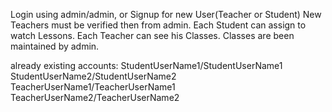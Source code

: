 Login using admin/admin, or Signup for new User(Teacher or Student)
New Teachers must be verified then from admin.
Each Student can assign to watch Lessons.
Each Teacher can see his Classes.
Classes are been maintained by admin.

already existing accounts:
StudentUserName1/StudentUserName1
StudentUserName2/StudentUserName2
TeacherUserName1/TeacherUserName1
TeacherUserName2/TeacherUserName2